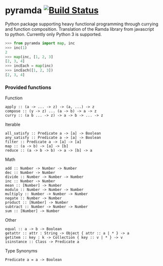 # pyramda [![Build Status](https://travis-ci.org/jackfirth/pyramda.svg?branch=master)](https://travis-ci.org/jackfirth/pyramda)
Python package supporting heavy functional programming through currying and function composition. Translation of the Ramda library from javascript to python. Currently only Python 3 is supported.

```python
>>> from pyramda import map, inc
>>> inc(1)
2
>>> map(inc, [1, 2, 3]
[2, 3, 4]
>>> incEach = map(inc)
>>> incEach([1, 2, 3])
[2, 3, 4]
```

### Provided functions

Function

```
apply :: (a -> ... -> z) -> (a, ...) -> z
compose :: (y -> z) ... (a -> b) -> a -> z
curry :: (a b ... -> z) -> a -> b -> ... -> z
```

Iterable

```
all_satisfy :: Predicate a -> [a] -> Boolean
any_satisfy :: Predicate a -> [a] -> Boolean
filter :: Predicate a -> [a] -> [a]
map :: (a -> b) -> [a] -> [b]
reduce :: (a -> b -> b) -> a -> [b] -> a
```

Math

```
add :: Number -> Number -> Number
dec :: Number -> Number
divide :: Number -> Number -> Number
inc :: Number -> Number
mean :: [Number] -> Number
modulo :: Number -> Number -> Number
multiply :: Number -> Number -> Number
negate :: Number -> Number
product :: [Number] -> Number
subtract :: Number -> Number -> Number
sum :: [Number] -> Number
```

Other

```
equal :: a -> b -> Boolean
getattr :: attr : String -> Object { attr :: a | * } -> a
getitem :: key : k -> Collection { key :: v | * } -> v
isinstance :: Class -> Predicate a
```

Type Synonyms

```
Predicate a = a -> Boolean
```
